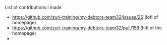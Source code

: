 List of contributions i made

- https://github.com/zuri-training/my-debtors-team32/issues/26 (lofi of homepage)
- https://github.com/zuri-training/my-debtors-team32/pull/156 (hifi of the homepage)
- 
